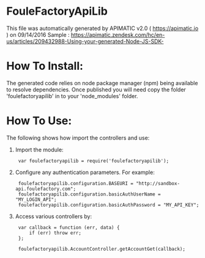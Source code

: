 FouleFactoryApiLib
=================
This file was automatically generated by APIMATIC v2.0 ( https://apimatic.io ) on 09/14/2016
Sample : https://apimatic.zendesk.com/hc/en-us/articles/209432988-Using-your-generated-Node-JS-SDK-


How To Install: 
=============
The generated code relies on node package manager (npm) being available to resolve dependencies.
Once published you will need copy the folder 'foulefactoryapilib' in to your 'node_modules' folder.

  
How To Use:
===========
The following shows how import the controllers and use:

1) Import the module:

        var foulefactoryapilib = require('foulefactoryapilib');

2) Configure any authentication parameters. For example:

		foulefactoryapilib.configuration.BASEURI = "http://sandbox-api.foulefactory.com";
        foulefactoryapilib.configuration.basicAuthUserName = "MY_LOGIN_API";
        foulefactoryapilib.configuration.basicAuthPassword = "MY_API_KEY";

3) Access various controllers by:
		
		var callback = function (err, data) {
            if (err) throw err;
        };

        foulefactoryapilib.AccountController.getAccountGet(callback);

